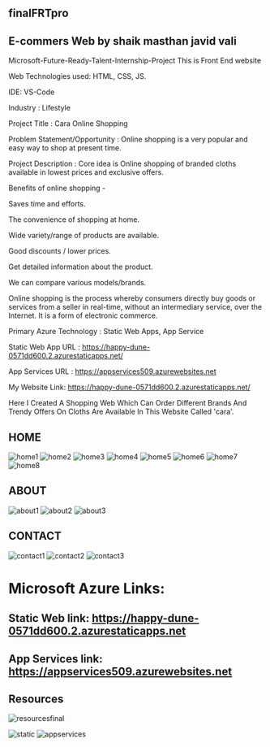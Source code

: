 ## finalFRTpro
## E-commers Web by shaik masthan javid vali

Microsoft-Future-Ready-Talent-Internship-Project This is Front End website

Web Technologies used: HTML, CSS, JS.

IDE: VS-Code

Industry : Lifestyle

Project Title : Cara Online Shopping

Problem Statement/Opportunity : Online shopping is a very popular and easy way to shop at present time.  

Project Description : Core idea is Online shopping of branded cloths available in lowest prices and exclusive offers. 

Benefits of online shopping - 
                      
Saves time and efforts. 
                        
The convenience of shopping at home. 
                        
Wide variety/range of products are available. 
                        
Good discounts / lower prices. 
                        
Get detailed information about the product. 
                        
We can compare various models/brands.
                        
Online shopping is the process whereby consumers directly buy goods or services from a seller in real-time, without an intermediary service, over the Internet. It is a form of electronic commerce.
                      

Primary Azure Technology : Static Web Apps, App Service

Static Web App URL : https://happy-dune-0571dd600.2.azurestaticapps.net/

App Services URL : https://appservices509.azurewebsites.net

My Website Link: https://happy-dune-0571dd600.2.azurestaticapps.net/

Here I Created A Shopping Web Which Can Order Different Brands And Trendy Offers On Cloths Are Available In This Website Called 'cara'.


## HOME
![home1](https://user-images.githubusercontent.com/111061547/198042161-f150df51-9dad-4e7a-9f41-5174665df9cb.jpg)
![home2](https://user-images.githubusercontent.com/111061547/198042187-f7cefb3f-1546-4f8e-8a39-360a31f9ded0.jpg)
![home3](https://user-images.githubusercontent.com/111061547/198042203-081b272a-ba4f-4b6e-b529-0997ba9ea4e8.jpg)
![home4](https://user-images.githubusercontent.com/111061547/198042218-72072589-8179-42ad-8fb7-dfa6d5fc2c23.jpg)
![home5](https://user-images.githubusercontent.com/111061547/198042231-725c26ef-f299-46af-ade5-5779f142af47.jpg)
![home6](https://user-images.githubusercontent.com/111061547/198042251-8fa65584-7648-4892-89d8-35567951a3a0.jpg)
![home7](https://user-images.githubusercontent.com/111061547/198042275-fba1e916-3e5d-4be3-a2dd-7177ab6bc86d.jpg)
![home8](https://user-images.githubusercontent.com/111061547/198042294-524034a4-21c5-4702-b93e-13b74eca8316.jpg)


## ABOUT
![about1](https://user-images.githubusercontent.com/111061547/198043215-da369d0d-21a7-4e6f-9e59-615c031761b1.jpg)
![about2](https://user-images.githubusercontent.com/111061547/198042541-1d508657-4c58-449d-ac08-118cf1759555.jpg)
![about3](https://user-images.githubusercontent.com/111061547/198042557-5e38145f-2cef-407b-93a9-3da13ea43680.jpg)


## CONTACT
![contact1](https://user-images.githubusercontent.com/111061547/198042627-5a35158c-ede3-4253-9251-a539927903fa.jpg)
![contact2](https://user-images.githubusercontent.com/111061547/198042642-82cf9be5-7723-4395-b1f4-c586037c6718.jpg)
![contact3](https://user-images.githubusercontent.com/111061547/198042659-f216454a-cb95-4453-b4e9-c91818f7b705.jpg)


# Microsoft Azure Links: 
## Static Web link: https://happy-dune-0571dd600.2.azurestaticapps.net
## App Services link: https://appservices509.azurewebsites.net

## Resources 
![resourcesfinal](https://user-images.githubusercontent.com/111061547/200832592-25384d69-4743-4f52-a7e7-548625ca25cf.jpg)

![static](https://user-images.githubusercontent.com/111061547/200832902-a6cfb423-7387-4de4-83f5-52cc9287362e.jpg)
![appservices](https://user-images.githubusercontent.com/111061547/200832910-86ff8495-9030-49b1-b61c-405ed5f7f48f.jpg)

